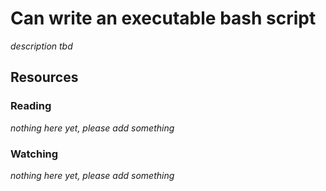 # Can write an executable bash script

_description tbd_

## Resources

### Reading

_nothing here yet, please add something_

### Watching

_nothing here yet, please add something_
